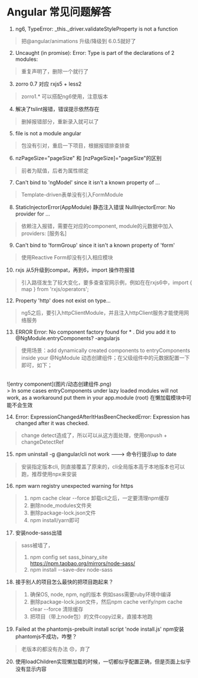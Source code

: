 # Angular 常见问题解答

1. ng6, TypeError: _this._driver.validateStyleProperty is not a function
> 把@angular/animations 升级/降级到 6.0.5就好了

2. Uncaught (in promise): Error: Type is part of the declarations of 2 modules:
> 重复声明了，删除一个就行了

3. zorro 0.7 对应 rxjs5 + less2
> zorro1.* 可以搭配ng6使用，注意版本

4. 解决了tslint报错，错误提示依然存在
> 删掉报错部分，重新录入就可以了

5. file is not a module angular
> 包没有引对，重启一下项目，根据报错排查排查

6. nzPageSize="pageSize" 和 [nzPageSize]="pageSize"的区别
> 前者为赋值，后者为属性绑定

7. Can't bind to 'ngModel' since it isn't a known property of ...
> Template-driven表单没有引入FormModule

8. StaticInjectorError(AppModule) 静态注入错误
NullInjectorError: No provider for ...
> 依赖注入报错，需要在对应的component, module的元数据中加入providers: [服务名]

9. Can't bind to 'formGroup' since it isn't a known property of 'form' 
> 使用Reactive Form却没有引入相应模块

10. rxjs 从5升级到compat，再到6，import 操作符报错
> 引入路径发生了较大变化，要多查查官网示例，例如在在rxjs6中，import { map } from 'rxjs/operators';

12. Property 'http' does not exist on type...
> ng5之后，要引入httpClientModule，并且注入httpClient服务才能使用网络服务

13. ERROR Error: No component factory found for * . Did you add it to @NgModule.entryComponents? -angularjs
> 使用场景：add dynamically created components to entryComponents inside your @NgModule 动态创建组件；在父级组件中的元数据配置一下即可，如下；
<br/>
![entry component](图片/动态创建组件.png)
<br/>
> In some cases entryComponents under lazy loaded modules will not work,
as a workaround put them in your app.module (root)
在懒加载模块中可能不会生效


14. Error: ExpressionChangedAfterItHasBeenCheckedError: Expression has changed after it was checked.
> change detect造成了，所以可以从这方面处理，使用onpush + changeDetectRef

15. npm uninstall -g @angular/cli not work ---> 命令行提示up to date
> 安装指定版本cli, 则直接覆盖了原来的，cli全局版本高于本地版本也可以跑，推荐使用npx来安装

16. npm warn registry unexpected warning for https
> 1. npm cache clear --force 卸载cli之后，一定要清理npm缓存
> 2. 删除node_modules文件夹
> 3. 删除package-lock.json文件
> 4. npm install/yarn即可

17. 安装node-sass出错
> sass被墙了，
> 1. npm config set sass_binary_site https://npm.taobao.org/mirrors/node-sass/
> 2. npm install --save-dev node-sass

18. 接手别人的项目怎么最快的把项目跑起来？
> 1. 确保OS, node, npm, ng的版本 例如sass需要ruby环境中编译
> 2. 删除package-lock.json文件，然后npm cache verify/npm cache clear --force 清除缓存
> 3. 把项目（带上node包）的文件copy过来，直接本地跑

19. Failed at the phantomjs-prebuilt install script 'node install.js'
npm安装phantomjs不成功，咋整？
> 老版本的都没有办法 😞，弃了

20. 使用loadChildren实现懒加载的时候，一切都似乎配置正确，但是页面上似乎没有显示内容
